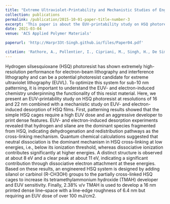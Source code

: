 ```yaml
---
title: "Extreme Ultraviolet-Printability and Mechanistic Studies of Engineered Hydrogen Silsesquioxane Photoresist Systems"
collection: publications
permalink: /publication/2015-10-01-paper-title-number-3
excerpt: 'This paper is about the EUV-printability study on HSQ photoresist at resolutions of 16 and 22 nm combined with a mechanistic study on EUV- and electron-induced desorption of HSQ films.'
date: 2021-03-04
venue: 'ACS Applied Polymer Materials'

paperurl: 'http://Harpr33t-Singh.github.io/files/Paper04.pdf'

citation: 'Rathore, A., Pollentier, I., Cipriani, M., Singh, H., De Simone, D., Ingolfsson, O., & De Gendt, S.  (2021). &quot;Extreme Ultraviolet-Printability and Mechanistic Studies of Engineered Hydrogen Silsesquioxane Photoresist Systems.&quot; <i>ACS Applied Polymer Materials</i>. 1964-1972.'
---
```


Hydrogen silsesquioxane (HSQ) photoresist has shown extremely high-resolution performance for electron-beam lithography and interference lithography and can be a potential photoresist candidate for extreme ultraviolet lithography (EUVL). To optimize this system for sub-10 nm patterning, it is important to understand the EUV- and electron-induced chemistry underpinning the functionality of this resist material. Here, we present an EUV-printability study on HSQ photoresist at resolutions of 16 and 22 nm combined with a mechanistic study on EUV- and electron-induced desorption of HSQ films. First, patterning results showed that the simple HSQ cages require a high EUV dose and an aggressive developer to print dense features. EUV- and electron-induced desorption experiments revealed that hydrogen and silane are the dominant species fragmented from HSQ, indicating dehydrogenation and redistribution pathways as the cross-linking mechanism. Quantum chemical calculations suggested that neutral dissociation is the dominant mechanism in HSQ cross-linking at low energies, i.e., below its ionization threshold, whereas dissociative ionization contributes significantly at higher energies. A distinct structure is observed at about 8 eV and a clear peak at about 11 eV, indicating a significant contribution through dissociative electron attachment at these energies. Based on these results, an engineered HSQ system is designed by adding silanol or carbinol (R-CH3OH) groups to the partially cross-linked HSQ cages to increase its tetramethylammonium hydroxide (TMAH) developer and EUV sensitivity. Finally, 2.38% v/v TMAH is used to develop a 16 nm printed dense line–space with a line-edge roughness of 6.4 nm but requiring an EUV dose of over 100 mJ/cm2.
